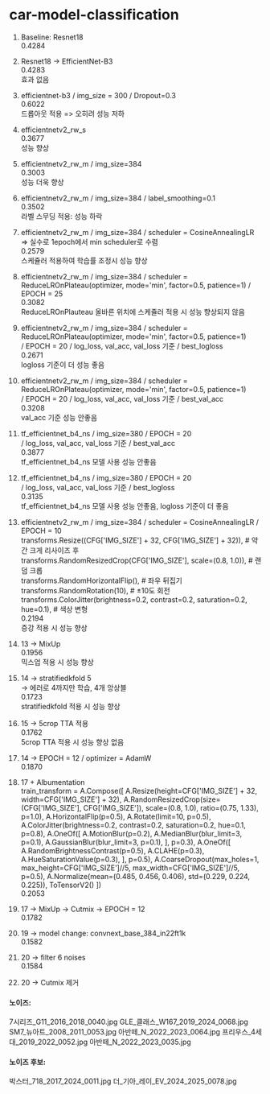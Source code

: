# car-model-classification

1. Baseline: Resnet18  
   0.4284

2. Resnet18 -> EfficientNet-B3  
   0.4283  
   효과 없음

3. efficientnet-b3 / img_size = 300 / Dropout=0.3  
   0.6022  
   드롭아웃 적용 => 오히려 성능 저하

4. efficientnetv2_rw_s  
   0.3677  
   성능 향상

5. efficientnetv2_rw_m / img_size=384  
   0.3003   
   성능 더욱 향상

6. efficientnetv2_rw_m / img_size=384 / label_smoothing=0.1  
    0.3502   
    라벨 스무딩 적용: 성능 하락

7. efficientnetv2_rw_m / img_size=384 / scheduler = CosineAnnealingLR => 실수로 1epoch에서 min scheduler로 수렴  
    0.2579   
    스케쥴러 적용하여 학습률 조정시 성능 향상

8. efficientnetv2_rw_m / img_size=384 / scheduler = ReduceLROnPlateau(optimizer, mode='min', factor=0.5, patience=1) / EPOCH = 25  
    0.3082   
    ReduceLROnPlauteau 올바른 위치에 스케쥴러 적용 시 성능 향상되지 않음

9. efficientnetv2_rw_m / img_size=384 / scheduler = ReduceLROnPlateau(optimizer, mode='min', factor=0.5, patience=1)  
    / EPOCH = 20 / log_loss, val_acc, val_loss 기준 / best_logloss  
    0.2671   
    logloss 기준이 더 성능 좋음

10. efficientnetv2_rw_m / img_size=384 / scheduler = ReduceLROnPlateau(optimizer, mode='min', factor=0.5, patience=1)  
    / EPOCH = 20 / log_loss, val_acc, val_loss 기준 / best_val_acc  
    0.3208   
    val_acc 기준 성능 안좋음

11. tf_efficientnet_b4_ns / img_size=380 / EPOCH = 20  
    / log_loss, val_acc, val_loss 기준 / best_val_acc  
    0.3877   
    tf_efficientnet_b4_ns 모델 사용 성능 안좋음

12. tf_efficientnet_b4_ns / img_size=380 / EPOCH = 20  
    / log_loss, val_acc, val_loss 기준 / best_logloss  
    0.3135   
    tf_efficientnet_b4_ns 모델 사용 성능 안좋음, logloss 기준이 더 좋음

13. efficientnetv2_rw_m / img_size=384 / scheduler = CosineAnnealingLR / EPOCH = 10  
    transforms.Resize((CFG['IMG_SIZE'] + 32, CFG['IMG_SIZE'] + 32)),  # 약간 크게 리사이즈 후  
    transforms.RandomResizedCrop(CFG['IMG_SIZE'], scale=(0.8, 1.0)),  # 랜덤 크롭  
    transforms.RandomHorizontalFlip(),                                # 좌우 뒤집기  
    transforms.RandomRotation(10),                                    # ±10도 회전  
    transforms.ColorJitter(brightness=0.2, contrast=0.2, saturation=0.2, hue=0.1),  # 색상 변형  
    0.2194   
    증강 적용 시 성능 향상

14. 13 -> MixUp  
    0.1956   
    믹스업 적용 시 성능 향상

15. 14 -> stratifiedkfold 5  
    -> 에러로 4까지만 학습, 4개 앙상블  
    0.1723   
    stratifiedkfold 적용 시 성능 향상

16. 15 -> 5crop TTA 적용  
    0.1762   
    5crop TTA 적용 시 성능 향상 없음

17. 14 -> EPOCH = 12 / optimizer = AdamW   
    0.1870

18. 17 + Albumentation   
    train_transform = A.Compose([
    A.Resize(height=CFG['IMG_SIZE'] + 32, width=CFG['IMG_SIZE'] + 32),
    A.RandomResizedCrop(size=(CFG['IMG_SIZE'], CFG['IMG_SIZE']),
                        scale=(0.8, 1.0), ratio=(0.75, 1.33), p=1.0),
    A.HorizontalFlip(p=0.5),
    A.Rotate(limit=10, p=0.5),
    A.ColorJitter(brightness=0.2, contrast=0.2, saturation=0.2, hue=0.1, p=0.8),
    A.OneOf([
        A.MotionBlur(p=0.2),
        A.MedianBlur(blur_limit=3, p=0.1),
        A.GaussianBlur(blur_limit=3, p=0.1),
    ], p=0.3),
    A.OneOf([
        A.RandomBrightnessContrast(p=0.5),
        A.CLAHE(p=0.3),
        A.HueSaturationValue(p=0.3),
    ], p=0.5),
    A.CoarseDropout(max_holes=1, max_height=CFG['IMG_SIZE']//5, max_width=CFG['IMG_SIZE']//5, p=0.5),
    A.Normalize(mean=(0.485, 0.456, 0.406),
                std=(0.229, 0.224, 0.225)),
    ToTensorV2()
])   
   0.2053

19. 17 -> MixUp -> Cutmix -> EPOCH = 12   
    0.1782   

20. 19 -> model change: convnext_base_384_in22ft1k   
    0.1582

21. 20 -> filter 6 noises   
    0.1584

22. 20 -> Cutmix 제거
    
#### 노이즈:
7시리즈_G11_2016_2018_0040.jpg
GLE_클래스_W167_2019_2024_0068.jpg
SM7_뉴아트_2008_2011_0053.jpg
아반떼_N_2022_2023_0064.jpg
프리우스_4세대_2019_2022_0052.jpg
아반떼_N_2022_2023_0035.jpg

#### 노이즈 후보:
박스터_718_2017_2024_0011.jpg
더_기아_레이_EV_2024_2025_0078.jpg
